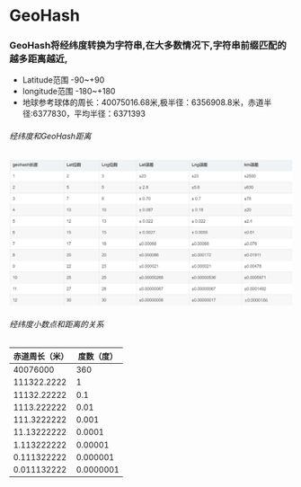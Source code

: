 # GeoHash

### GeoHash将经纬度转换为字符串,在大多数情况下,字符串前缀匹配的越多距离越近,

- Latitude范围 -90~+90
- longitude范围  -180~+180
- 地球参考球体的周长：40075016.68米,极半径：6356908.8米，赤道半径:6377830，平均半径：6371393

###### 经纬度和GeoHash距离

![image-20200226142651580](img\image-20200226142651580.png)

###### 经纬度小数点和距离的关系

|赤道周长（米）| 度数（度）|
|---|---|
|40076000|360|
|111322.2222 | 1|
|11132.22222 | 0.1|
|1113.222222 | 0.01|
|111.3222222 | 0.001|
|11.13222222 | 0.0001|
|1.113222222 | 0.00001|
|0.111322222 | 0.000001|
|0.011132222 | 0.0000001|

